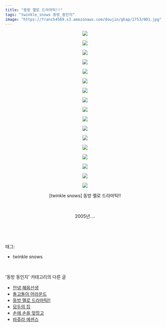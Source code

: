 ```yaml
---
title: "동방 멜로 드라마틱!!"
tags: "twinkle_snows 동방_동인지"
image: "https://franch4569.s3.amazonaws.com/doujin/ghap/2753/001.jpg"
---
```

<div class="article">
<p style="text-align: center; clear: none; float: none;"><img src="{{ site.imgserver2 }}/ghap/2753/001.jpg"/></p>
<p style="text-align: center; clear: none; float: none;"><img src="{{ site.imgserver2 }}/ghap/2753/002.jpg"/></p>
<p style="text-align: center; clear: none; float: none;"><img src="{{ site.imgserver2 }}/ghap/2753/003.jpg"/></p>
<p style="text-align: center; clear: none; float: none;"><img src="{{ site.imgserver2 }}/ghap/2753/004.jpg"/></p>
<p style="text-align: center; clear: none; float: none;"><img src="{{ site.imgserver2 }}/ghap/2753/005.jpg"/></p>
<p style="text-align: center; clear: none; float: none;"><img src="{{ site.imgserver2 }}/ghap/2753/006.jpg"/></p>
<p style="text-align: center; clear: none; float: none;"><img src="{{ site.imgserver2 }}/ghap/2753/007.jpg"/></p>
<p style="text-align: center; clear: none; float: none;"><img src="{{ site.imgserver2 }}/ghap/2753/008.jpg"/></p>
<p style="text-align: center; clear: none; float: none;"><img src="{{ site.imgserver2 }}/ghap/2753/009.jpg"/></p>
<p style="text-align: center; clear: none; float: none;"><img src="{{ site.imgserver2 }}/ghap/2753/010.jpg"/></p>
<p style="text-align: center; clear: none; float: none;"><img src="{{ site.imgserver2 }}/ghap/2753/011.jpg"/></p>
<p style="text-align: center; clear: none; float: none;"><img src="{{ site.imgserver2 }}/ghap/2753/012.jpg"/></p>
<p style="text-align: center; clear: none; float: none;"><img src="{{ site.imgserver2 }}/ghap/2753/013.jpg"/></p>
<p style="text-align: center; clear: none; float: none;"><img src="{{ site.imgserver2 }}/ghap/2753/014.jpg"/></p>
<p style="text-align: center; clear: none; float: none;"><img src="{{ site.imgserver2 }}/ghap/2753/015.jpg"/></p>
<p style="text-align: center; clear: none; float: none;"><img src="{{ site.imgserver2 }}/ghap/2753/016.jpg"/></p>
<p style="text-align: center; clear: none; float: none;"><img src="{{ site.imgserver2 }}/ghap/2753/017.jpg"/></p>
<p style="text-align: center; clear: none; float: none;">[twinkle snows] 동방 멜로 드라마틱!!</p>
<p style="text-align: center; clear: none; float: none;"><br/></p>
<p style="text-align: center; clear: none; float: none;">2005년....</p>
<p><br/></p>
</div><br/>
<div class="tagTrail">
<p>태그: </p>
<ul>
<li>twinkle snows</li>
</ul>
</div><br/>
<div class="another">
<p>'동방 동인지' 카테고리의 다른 글</p>
<ul>
<li><a href="/ghap_2755">안녕 혜음선생</a></li>
<li><a href="/ghap_2754">돌고돌아 어라운드</a></li>
<li><a href="/ghap_2753">동방 멜로 드라마틱!!</a></li>
<li><a href="/ghap_2752">모두의 집</a></li>
<li><a href="/ghap_2751">손에 손을 맞잡고</a></li>
<li><a href="/ghap_2750">바쥬라 에센스</a></li>
</ul>
</div><br/>
<div class="cb_module cb_fluid">
<div class="cb_wrt cb_profile">
</div><!-- commentList close -->
</div><br/>
